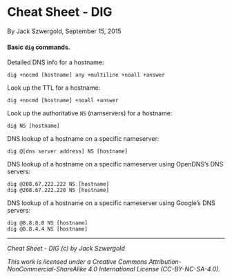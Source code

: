 # Cheat Sheet - DIG

By Jack Szwergold, September 15, 2015

#### Basic `dig` commands.

Detailed DNS info for a hostname:

    dig +nocmd [hostname] any +multiline +noall +answer

Look up the TTL for a hostname:

    dig +nocmd [hostname] +noall +answer

Look up the authoritative `NS` (namservers) for a hostname:

    dig NS [hostname]

DNS lookup of a hostname on a specific nameserver:

    dig @[dns server address] NS [hostname]

DNS lookup of a hostname on a specific nameserver using OpenDNS’s DNS servers:

	dig @208.67.222.222 NS [hostname]
	dig @208.67.222.220 NS [hostname]

DNS lookup of a hostname on a specific nameserver using Google’s DNS servers:

	dig @8.8.8.8 NS [hostname]
	dig @8.8.4.4 NS [hostname]

***

*Cheat Sheet - DIG (c) by Jack Szwergold*

*This work is licensed under a Creative Commons Attribution-NonCommercial-ShareAlike 4.0 International License (CC-BY-NC-SA-4.0).*